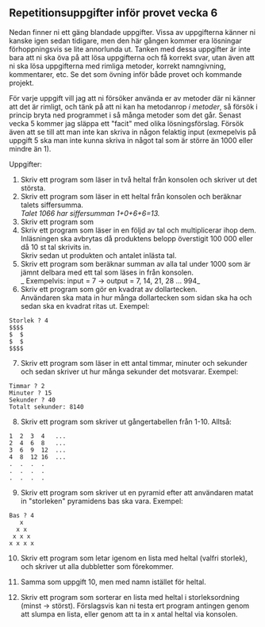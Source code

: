 ## Repetitionsuppgifter inför provet vecka 6
Nedan finner ni ett gäng blandade uppgifter. Vissa av uppgifterna känner ni kanske igen sedan tidigare, men den här gången kommer era lösningar förhoppningsvis se lite annorlunda ut. Tanken med dessa uppgifter är inte bara att ni ska öva på att lösa uppgifterna och få korrekt svar, utan även att ni ska lösa uppgifterna med rimliga metoder, korrekt namngivning, kommentarer, etc. Se det som övning inför både provet och kommande projekt.

För varje uppgift vill jag att ni försöker använda er av metoder där ni känner att det är rimligt, och tänk på att ni kan ha metodanrop _i metoder_, så försök i princip bryta ned programmet i så många metoder som det går. Senast vecka 5 kommer jag släppa ett "facit" med olika lösningsförslag. Försök även att se till att man inte kan skriva in någon felaktig input (exmepelvis på uppgift 5 ska man inte kunna skriva in något tal som är större än 1000 eller mindre än 1).

Uppgifter:

1. Skriv ett program som läser in två heltal från konsolen och skriver ut det största.
2. Skriv ett program som läser in ett heltal från konsolen och beräknar talets siffersumma. <br> 
  _Talet 1066 har siffersumman 1+0+6+6=13._
3. Skriv ett program som 
4. Skriv ett program som läser in en följd av tal och multiplicerar ihop dem. <br>
  Inläsningen ska avbrytas då produktens belopp överstigit 100 000 eller då 10 st tal skrivits in. <br>
  Skriv sedan ut produkten och antalet inlästa tal.
5. Skriv ett program som beräknar summan av alla tal under 1000 som är jämnt delbara med ett tal som läses in från konsolen. <br> _ Exempelvis:  input = 7 -> output = 7, 14, 21, 28 ... 994_
6. Skriv ett program som gör en kvadrat av dollartecken. <br>
  Användaren ska mata in hur många dollartecken som sidan ska ha och sedan ska en kvadrat ritas ut. Exempel:
  ```
  Storlek ? 4
  $$$$
  $  $
  $  $
  $$$$
  ```
7. Skriv ett program som läser in ett antal timmar, minuter och sekunder och sedan skriver ut hur många sekunder det motsvarar. Exempel:
  ```
  Timmar ? 2
  Minuter ? 15
  Sekunder ? 40
  Totalt sekunder: 8140
  ```
8. Skriv ett program som skriver ut gångertabellen från 1-10. Alltså:
  ```
  1  2  3  4   ...
  2  4  6  8   ...
  3  6  9  12  ...
  4  8  12 16  ...
  .  .  .  . 
  .  .  .  . 
  .  .  .  .
  ```
9. Skriv ett program som skriver ut en pyramid efter att användaren matat in "storleken" pyramidens bas ska vara. Exempel:
``` 
Bas ? 4
   x
  x x
 x x x
x x x x
```

10. Skriv ett program som letar igenom en lista med heltal (valfri storlek), och skriver ut alla dubbletter som förekommer.

11. Samma som uppgift 10, men med namn istället för heltal.

12. Skriv ett program som sorterar en lista med heltal i storleksordning (minst -> störst). Förslagsvis kan ni testa ert program antingen genom att slumpa en lista, eller genom att ta in x antal heltal via konsolen.